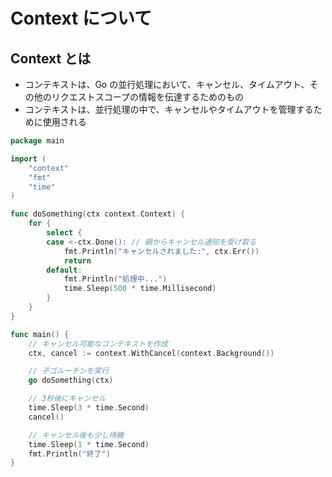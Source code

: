# Context について

## Context とは

- コンテキストは、Go の並行処理において、キャンセル、タイムアウト、その他のリクエストスコープの情報を伝達するためのもの
- コンテキストは、並行処理の中で、キャンセルやタイムアウトを管理するために使用される

```go
package main

import (
	"context"
	"fmt"
	"time"
)

func doSomething(ctx context.Context) {
	for {
		select {
		case <-ctx.Done(): // 親からキャンセル通知を受け取る
			fmt.Println("キャンセルされました:", ctx.Err())
			return
		default:
			fmt.Println("処理中...")
			time.Sleep(500 * time.Millisecond)
		}
	}
}

func main() {
	// キャンセル可能なコンテキストを作成
	ctx, cancel := context.WithCancel(context.Background())

	// 子ゴルーチンを実行
	go doSomething(ctx)

	// 3秒後にキャンセル
	time.Sleep(3 * time.Second)
	cancel()

	// キャンセル後も少し待機
	time.Sleep(1 * time.Second)
	fmt.Println("終了")
}
```
